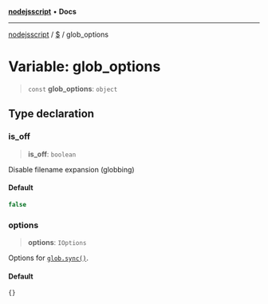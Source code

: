 [**nodejsscript**](../../../README.md) • **Docs**

***

[nodejsscript](../../../README.md) / [$](../README.md) / glob\_options

# Variable: glob\_options

> `const` **glob\_options**: `object`

## Type declaration

### is\_off

> **is\_off**: `boolean`

Disable filename expansion (globbing)

#### Default

```ts
false
```

### options

> **options**: `IOptions`

Options for [`glob.sync()`](https://github.com/isaacs/node-glob/tree/af57da21c7722bb6edb687ccd4ad3b99d3e7a333#options).

#### Default

```ts
{}
```
